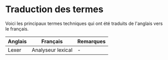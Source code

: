 # Traduction des termes

Voici les principaux termes techniques qui ont été traduits de l'anglais vers le
français.

| Anglais | Français | Remarques |
| ------- | -------- | --------- |
| Lexer | Analyseur lexical | - |

